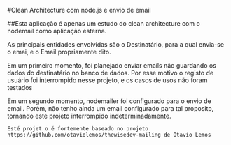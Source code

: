 #Clean Architecture com node.js e envio de email


##Esta aplicação é apenas um estudo do clean architecture com o nodemail como aplicação esterna.

As principais entidades envolvidas são o Destinatário, para a qual envia-se o emai, e o Email propriamente dito.

Em um primeiro momento, foi planejado enviar emails não guardando os dados do destinatário no banco de dados. Por esse motivo o registo de usuário foi interrompido nesse projeto, e os casos de usos não foram testados

Em um segundo momento, nodemailer foi configurado para o envio de email. Porém, não tenho ainda um email configurado para tal proposito, tornando este projeto interrompido indeterminadamente.



``` Esté projet o é fortemente baseado no projeto https://github.com/otaviolemos/thewisedev-mailing de Otavio Lemos ```